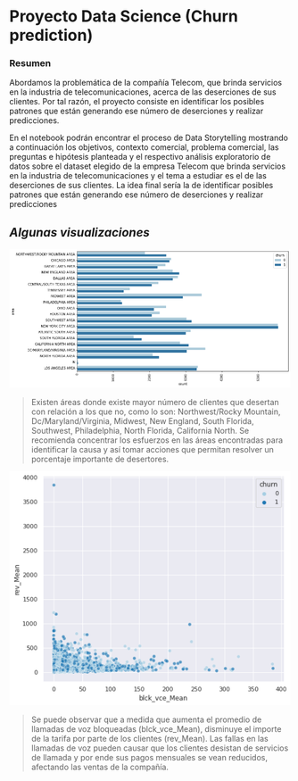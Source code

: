 # Proyecto Data Science (Churn prediction)



### Resumen

Abordamos la problemática de la compañía Telecom, que brinda servicios en la industria de telecomunicaciones, acerca de las deserciones de sus clientes. Por tal razón, el proyecto consiste en identificar los posibles patrones que están generando ese número de deserciones y realizar predicciones. 

En el notebook podrán encontrar el proceso de Data Storytelling mostrando a continuación los objetivos, contexto comercial, problema comercial, las preguntas e hipótesis planteada y el respectivo análisis exploratorio de datos sobre el dataset elegido de la empresa Telecom que brinda servicios en la industria de telecomunicaciones y el tema a estudiar es el de las deserciones de sus clientes. La idea final sería la de identificar posibles patrones que están generando ese número de deserciones y realizar predicciones

## ***Algunas visualizaciones***

![](https://github.com/mhurtado28/Preentrega_Proyecto_CODERHOUSE/blob/main/Images/descarga%20(2).png)

> Existen áreas donde existe mayor número de clientes que desertan con relación a los que no, como lo son: Northwest/Rocky Mountain, Dc/Maryland/Virginia, Midwest, New England, South Florida, Southwest, Philadelphia, North Florida, California North. Se recomienda concentrar los esfuerzos en las áreas encontradas para identificar la causa y así tomar acciones que permitan resolver un porcentaje importante de desertores.

![](https://github.com/mhurtado28/Preentrega_Proyecto_CODERHOUSE/blob/main/Images/descarga.png)

> Se puede observar que a medida que aumenta el promedio de llamadas de voz bloqueadas (blck_vce_Mean), disminuye el importe de la tarifa por parte de los clientes (rev_Mean). Las fallas en las llamadas de voz pueden causar que los clientes desistan de servicios de llamada y por ende sus pagos mensuales se vean reducidos, afectando las ventas de la compañía.
